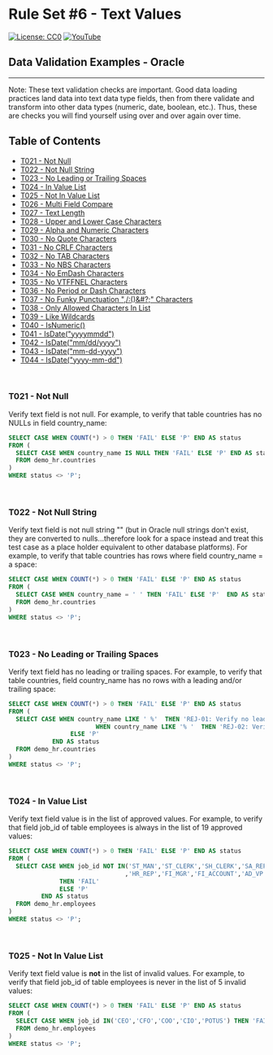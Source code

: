 # Rule Set #6 - Text Values
[![License: CC0](https://img.shields.io/badge/License-CC0-red)](LICENSE "Creative Commons Zero License by DataResearchLabs (effectively = Public Domain")
[![YouTube](https://img.shields.io/badge/YouTube-DataResearchLabs-brightgreen)](http://www.DataResearchLabs.com)
## Data Validation Examples - Oracle

---

Note: These text validation checks are important.  Good data loading practices land data into text data type fields, then from there validate and transform into other data types (numeric, date, boolean, etc.).  Thus, these are checks you will find yourself using over and over again over time.


## Table of Contents
 - <a href="#t021">T021 - Not Null</a>
 - <a href="#t022">T022 - Not Null String</a>
 - <a href="#t023">T023 - No Leading or Trailing Spaces</a>
 - <a href="#t024">T024 - In Value List</a>
 - <a href="#t025">T025 - Not In Value List</a>
 - <a href="#t026">T026 - Multi Field Compare</a>
 - <a href="#t027">T027 - Text Length</a>
 - <a href="#t028">T028 - Upper and Lower Case Characters</a>
 - <a href="#t029">T029 - Alpha and Numeric Characters</a>
 - <a href="#t030">T030 - No Quote Characters</a>
 - <a href="#t031">T031 - No CRLF Characters</a>
 - <a href="#t032">T032 - No TAB Characters</a>
 - <a href="#t033">T033 - No NBS Characters</a>
 - <a href="#t034">T034 - No EmDash Characters</a>
 - <a href="#t035">T035 - No VTFFNEL Characters</a>
 - <a href="#t036">T036 - No Period or Dash Characters</a>
 - <a href="#t037">T037 - No Funky Punctuation ",/:()&#?;" Characters</a>
 - <a href="#t038">T038 - Only Allowed Characters In List</a>
 - <a href="#t039">T039 - Like Wildcards</a>
 - <a href="#t040">T040 - IsNumeric()</a>
 - <a href="#t041">T041 - IsDate("yyyymmdd")</a>
 - <a href="#t042">T042 - IsDate("mm/dd/yyyy")</a>
 - <a href="#t043">T043 - IsDate("mm-dd-yyyy")</a>
 - <a href="#t044">T044 - IsDate("yyyy-mm-dd")</a>
<br>


<a id="t021" class="anchor" href="#t021" aria-hidden="true"> </a>
### T021 - Not Null
Verify text field is not null.  For example, to verify that table countries has no NULLs in field country_name:
```sql
SELECT CASE WHEN COUNT(*) > 0 THEN 'FAIL' ELSE 'P' END AS status
FROM (
  SELECT CASE WHEN country_name IS NULL THEN 'FAIL' ELSE 'P' END AS status
  FROM demo_hr.countries
)
WHERE status <> 'P';
```
<br>

<a id="t022" class="anchor" href="#t022" aria-hidden="true"> </a>
### T022 - Not Null String
Verify text field is not null string "" (but in Oracle null strings don't exist, they are converted to nulls...therefore look for a space instead and treat this test case as a place holder equivalent to other database platforms).  For example, to verify that table countries has rows where field country_name = a space:
```sql
SELECT CASE WHEN COUNT(*) > 0 THEN 'FAIL' ELSE 'P' END AS status
FROM (
  SELECT CASE WHEN country_name = ' ' THEN 'FAIL' ELSE 'P'  END AS status
  FROM demo_hr.countries
)
WHERE status <> 'P';
```
<br>


<a id="t023" class="anchor" href="#t023" aria-hidden="true"> </a>
### T023 - No Leading or Trailing Spaces
Verify text field has no leading or trailing spaces.  For example, to verify that table countries, field country_name has no rows with a leading and/or trailing space:
```sql
SELECT CASE WHEN COUNT(*) > 0 THEN 'FAIL' ELSE 'P' END AS status
FROM (
  SELECT CASE WHEN country_name LIKE ' %'  THEN 'REJ-01: Verify no leading space at country_name|exp=noLeadSpace|act=''' || country_name ||''''
          				WHEN country_name LIKE '% '  THEN 'REJ-02: Verify no trailing space at country_name|exp=noTrailingSpace|act=''' || country_name ||''''
    	         ELSE 'P'
    	    END AS status
  FROM demo_hr.countries
)
WHERE status <> 'P';
```
<br>


<a id="t024" class="anchor" href="#t024" aria-hidden="true"> </a>
### T024 - In Value List
Verify text field value is in the list of approved values.  For example, to verify that field job_id of table employees is always in the list of 19 approved values:
```sql
SELECT CASE WHEN COUNT(*) > 0 THEN 'FAIL' ELSE 'P' END AS status
FROM (
  SELECT CASE WHEN job_id NOT IN('ST_MAN','ST_CLERK','SH_CLERK','SA_REP','SA_MAN','PU_CLERK','PR_REP','MK_REP','MK_MAN','IT_PROG'
                                ,'HR_REP','FI_MGR','FI_ACCOUNT','AD_VP','AD_PRES','AD_ASST','AC_MGR','AC_ACCOUNT','PU_MAN')
              THEN 'FAIL'
              ELSE 'P'
         END AS status
  FROM demo_hr.employees
)
WHERE status <> 'P';
```
<br>


<a id="t025" class="anchor" href="#t025" aria-hidden="true"> </a>
### T025 - Not In Value List
Verify text field value is **not** in the list of invalid values.  For example, to verify that field job_id of table employees is never in the list of 5 invalid values:
```sql
SELECT CASE WHEN COUNT(*) > 0 THEN 'FAIL' ELSE 'P' END AS status
FROM (
  SELECT CASE WHEN job_id IN('CEO','CFO','COO','CIO','POTUS') THEN 'FAIL'  ELSE 'P'  END AS status
  FROM demo_hr.employees
)
WHERE status <> 'P';
```
<br>


